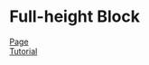 <h1>Full-height Block</h1>

[Page](https://mikroffarad.github.io/workbench/mentors/ione-digital/snippets/fullheight-block/) <br>
[Tutorial](https://youtu.be/QRf41exk9UY?si=sS8y7JsIL9kz4_IY)
